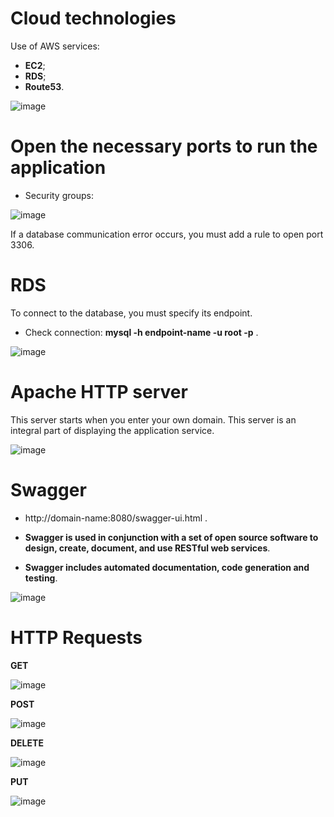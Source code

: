 # Cloud technologies

Use of AWS services:

* **EC2**;
* **RDS**;
* **Route53**.

![image](https://user-images.githubusercontent.com/57871748/138554755-448078c5-4887-462f-b5e3-c67e0b0ba021.png)


# Open the necessary ports to run the application

* Security groups:

![image](https://user-images.githubusercontent.com/57871748/138553599-fc719afc-3ee1-4878-956b-4c5d73bfde23.png)

If a database communication error occurs, you must add a rule to open port 3306.

# RDS

To connect to the database, you must specify its endpoint.

* Check connection: **mysql -h endpoint-name -u root -p** .

![image](https://user-images.githubusercontent.com/57871748/138554320-cd6c9a6e-e70e-4e83-a0cd-76054e9b225a.png)

# Apache HTTP server

This server starts when you enter your own domain. This server is an integral part of displaying the application service.

![image](https://user-images.githubusercontent.com/57871748/138554361-6469e981-c3a9-4124-a33a-cd318ab33a8f.png)

# Swagger 

* http://domain-name:8080/swagger-ui.html .

* **Swagger is used in conjunction with a set of open source software to design, create, document, and use RESTful web services**. 
* **Swagger includes automated documentation, code generation and testing**.

![image](https://user-images.githubusercontent.com/57871748/138861918-3d4cd726-3fce-45e4-9ddf-05c79a0cb9cf.png)

# HTTP Requests

**GET**

![image](https://user-images.githubusercontent.com/57871748/138862446-ae7bde44-d260-4785-a1b4-2e23b2de738f.png)

**POST**

![image](https://user-images.githubusercontent.com/57871748/138862763-128efa85-41d6-4703-b951-8a6802252f73.png)

**DELETE**

![image](https://user-images.githubusercontent.com/57871748/138863015-f869cf05-034e-4106-915a-59fdcaa706c8.png)

**PUT**

![image](https://user-images.githubusercontent.com/57871748/138863126-d11ad65e-f98c-4dc4-a431-cb2d04bff6d3.png)





